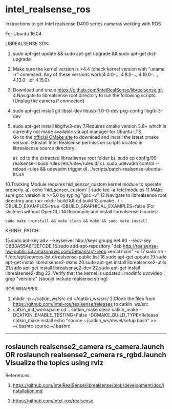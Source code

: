 # intel_realsense_ros
Instructions to get Intel realsense D400 series cameras working with ROS


For Ubuntu 16.04

LIBREALSENSE SDK:

1. 
	sudo apt-get update && sudo apt-get upgrade && sudo apt-get dist-upgrade

2. Make sure the kernel version is >4.4 (check kernel version with "uname -r" command.
Any of these versions work(4.4.0-.., 4.8.0-.., 4.10.0-.. , 4.13.0-..or 4.15.0).
3. Download and unzip https://github.com/IntelRealSense/librealsense.git
4.Navigate to librealsense root directory to run the following scripts.
   (Unplug the camera if connected)
5. sudo apt-get install git libssl-dev libusb-1.0-0-dev pkg-config libgtk-3-dev
6. sudo apt-get install libglfw3-dev
7.Requires cmake version 3.8+ which is currently not made available via apt manager for Ubuntu LTS.   
Go to the [official CMake site](https://cmake.org/download/) to download and install the latest cmake version.
9.Install Intel Realsense permission scripts located in librealsense source directory:
  
   a). cd to the extracted librealsense root folder
   b). sudo cp config/99-realsense-libusb.rules /etc/udev/rules.d/
   c). sudo udevadm control --reload-rules && udevadm trigger
   d). ./scripts/patch-realsense-ubuntu-lts.sh

10.Tracking Module requires hid_sensor_custom kernel module to operate properly.
    a).  echo 'hid_sensor_custom' | sudo tee -a /etc/modules
11.MAke sure gcc version is >=5.0 by typing "gcc -v"
12.Navigate to librealsense root directory and run:
     mkdir build && cd build
13.cmake ../ -DBUILD_EXAMPLES=true -DBUILD_GRAPHICAL_EXAMPLES=false (For systems without OpenGL)
14.Recompile and install librealsense binaries:

	sudo make uninstall && make clean && make && sudo make install

KERNEL PATCH:

15.sudo apt-key adv --keyserver hkp://keys.gnupg.net:80 --recv-key C8B3A55A6F3EFCDE
16.sudo add-apt-repository "deb http://realsense-hw-public.s3.amazonaws.com/Debian/apt-repo xenial main" -u
17.sudo rm -f /etc/apt/sources.list.d/realsense-public.list
18.sudo apt-get update
19.sudo apt-get install librealsense2-dkms
20.sudo apt-get install librealsense2-utils
21.sudo apt-get install librealsense2-dev
22.sudo apt-get install librealsense2-dbg
23. Verify that the kernel is updated :
	modinfo uvcvideo | grep "version:" 
(should include realsense string)


ROS WRAPPER:


1. mkdir -p ~/catkin_ws/src
cd ~/catkin_ws/src/
2.Clone the files from https://github.com/intel-ros/realsense/releases to catkin_ws/src
3.	catkin_init_workspace 
	cd ..
	catkin_make clean
	catkin_make -DCATKIN_ENABLE_TESTING=False -DCMAKE_BUILD_TYPE=Release
	catkin_make install
	echo "source ~/catkin_ws/devel/setup.bash" >> ~/.bashrc
	source ~/.bashrc


---------------------------------------------------------------------------------------------------
roslaunch realsense2_camera rs_camera.launch
OR
roslaunch realsense2_camera rs_rgbd.launch
Visualize the topics using rviz
---------------------------------------------------------------------------------------------------

References:
1. https://github.com/IntelRealSense/librealsense/blob/development/doc/installation.md

2. https://github.com/intel-ros/realsense
